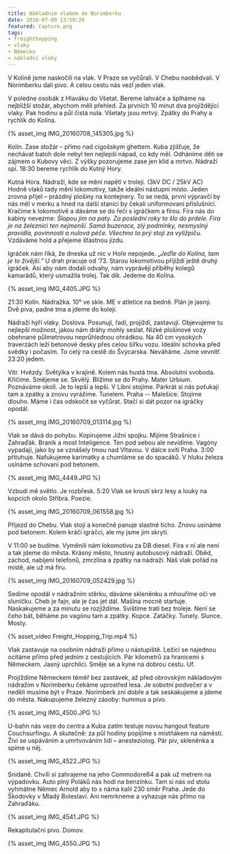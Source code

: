 ```yaml
---
title: Nákladním vlakem do Norimberku
date: 2016-07-09 13:59:24
featured: Capture.png
tags:
- freighthopping
- vlaky
- Německo
- nákladní vlaky
---
```

V Kolíně jsme naskočili na vlak. V Praze se vyčůrali. V Chebu naobědvali. V Norimberku dali pivo. A celou cestu nás vezl jeden vlak.
<!-- more -->

V poledne osobák z Hlaváku do Všetat. Bereme lahváče a šplháme na nejbližší stožár, abychom měli přehled. Za prvních 10 minut dva projíždějící vlaky. Pak hodinu a půl čistá nula. Všetaty jsou mrtvý. Zpátky do Prahy a rychlík do Kolína.

{% asset_img IMG_20160708_145305.jpg %}

Kolín.
Zase stožár – přímo nad cigošskym ghettem. Kuba zjišťuje, že nechávat batoh dole nebyl ten nejlepší nápad, co kdy měl. Odháníme děti se zájmem o Kubovy věci. Z výšky pozorujeme zase jen klid a mrtvo. Nádraží spí. 18:30 bereme rychlík do Kutný Hory.

Kutná Hora.
Nádraží, kde se mění napětí v troleji. (3kV DC / 25kV AC) Hodně vlaků tady mění lokomotivy, takže ideální nástupní místo. Jeden zrovna přijel – prázdný plošiny na kontejnery. To se nedá, první výpravčí by nás měl v merku a hned na další stanici by čekali uniformovaní příslušníci. Kračíme k lokomotivě a dáváme se do řeči s igráčkem a fírou. Fíra nás do kabiny nevezme: _Šlapou jim na paty. Za poslední roky to šlo do prdele. Fíra je na železnici ten nejmenší. Samá buzerace, zlý podmínky, nesmyslný pravidla, povinnosti a nulová péče. Všechno to prý stojí za vyližpiču._ Vzdáváme hold a přejeme šťastnou jízdu.

Igráček nám říká, že dneska už nic v Hoře nepojede. „_Jeďte do Kolína, tam je to živější._“ U drah pracuje od ‘73. Starou lokomotivou přijíždí ještě druhý igráček. Asi aby nám dodali odvahy, nám vyprávějí příběhy kolegů kamarádů, který usmažila trolej. Tak dík. Jedeme do Kolína.

{% asset_img IMG_4405.JPG %}

21:30 Kolín.
Nádražka. 10° ve skle. ME v atletice na bedně. Plán je jasný. Dvě piva, padne tma a jdeme do kolejí.

Nádraží hýří vlaky. Doslova. Posunují, řadí, projíždí, zastavují. Objevujeme tu nejlepší možnost, jakou nám dráhy mohly seslat. Nízké plošinové vozy obehnané půlmetrovou neprůhlednou ohrádkou. Na 40 cm vysokých traverzách leží betonové desky přes celou šířku vozu. Ideální schovka před svědky i počasím. To celý na cestě do Švýcarska. Neváháme. Jsme vevnitř.
23:20 jedem.

Vítr. Hvězdy. Světýlka v krajině. Kolem nás hustá tma. Absolutní svoboda. Křičíme. Smějeme se. Skvělý. Blížíme se do Prahy. Mater Urbium. Poznáváme okolí. Je to lepší a lepší. V Libni stojíme. Párkrát si nás poťukají tam a zpátky a znovu vyrážíme. Tunelem. Praha -- Malešice. Stojíme dlouho. Máme i čas odskočit se vyčůrat. Stačí si dát pozor na igráčky opodál.

{% asset_img IMG_20160709_013114.jpg %}

Vlak se dává do pohybu. Kopírujeme Jižní spojku. Míjíme Strašnice i Zahraďák. Braník a most Inteligence. Ten pod sebou ale nevidíme. Vagóny vypadají, jako by se vznášely tmou nad Vltavou. V dálce svítí Praha. 3:00 přituhuje. Nafukujeme karimatky a chumláme se do spacáků. V hluku železa usínáme schovaní pod betonem.

{% asset_img IMG_4449.JPG %}

Vzbudí mě světlo. Je rozbřesk. 5:20 Vlak se kroutí skrz lesy a louky na kopcích okolo Stříbra. Poezie.

{% asset_img IMG_20160709_061558.jpg %}

Příjezd do Chebu. Vlak stojí a konečně panuje slastné ticho. Znovu usínáme pod betonem. Kolem kráčí igráčci, ale my jsme jim skrytí.

V 11:00 se budíme. Vyměnili nám lokomotivu za DB diesel. Fíra v ní ale není a tak jdeme do města. Krásný město, hnusný autobusový nádraží. Oběd, záchod, nabíjení telefonů, zmrzlina a zpátky na nádraží. Náš vlak pořád na místě, ale už má fíru.

{% asset_img IMG_20160709_052429.jpg %}

Sedíme opodál v nádražním stěrku, dáváme skleněnku a mhouříme oči ve sluníčku. Cheb je fajn, ale je čas jet dál. Mašina mocně startuje. Naskakujeme a za minutu se rozjíždíme. Svištíme tratí bez troleje. Není se čeho bát, běháme po vagónu tam a zpátky. Kopce. Zatáčky. Tunely. Slunce. Mosty.

{% asset_video Freight_Hopping_Trip.mp4 %}

Vlak zastavuje na osobním nádraží přímo u nástupiště. Ležící se najednou ocitáme přímo před jedním z cestujících. Pár kilometrů za hranicemi s Německem. Jasný uprchlíci. Směje se a kyne na dobrou cestu. Uf.

Projíždíme Německem téměř bez zastávek, až před obrovským nákladovým nádražím v Norimberku čekáme uprostřed lesa. Je sobotní podvečer a v neděli musíme být v Praze. Norimberk zní dobře a tak seskakujeme a jdeme do města. Nakupujeme železný zásoby: hummus a pivo.

{% asset_img IMG_4500.JPG %}

U-bahn nás veze do centra a Kuba zatím testuje novou hangout feature Couchsurfingu. A skutečně: za půl hodiny popíjíme s místňákem na náměstí. Živí se uspáváním a umrtvováním lidí – anesteziolog. Pár piv, skleněnka a spíme u něj.

{% asset_img IMG_4522.JPG %}

Snídaně. Chvíli si zahrajeme na jeho Commodore64 a pak už metrem na výpadovku. Auto plný Poláků nás hodí na benzínku. Tam si nás od stolu vyhmátne Němec Arnold aby to s náma kalil 230 směr Praha. Jede do Škodovky v Mladý Boleslavi. Ani nemrkneme a vyhazuje nás přímo na Zahraďáku.

{% asset_img IMG_4541.JPG %}

Rekapitulační pivo. Domov.

{% asset_img IMG_4550.JPG %}

